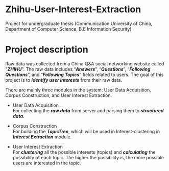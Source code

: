 # Zhihu-User-Interest-Extraction

Project for undergraduate thesis (Communication University of China, Department of Computer Science, B.E Information Security)

# Project description
Raw data was collected from a China Q&A social networking website called "***ZHIHU***".
The raw data includes “***Answers***”, “***Questions***”, “***Following Questions***”, and “***Following Topics***” fields related to users. 
The goal of this project is to ***identify user interests*** from their raw data.

There are mainly three modules in the system: User Data Acquisition, Corpus Construction, and User Interest Extraction. 
* User Data Acquisition  \
  For collecting the ***raw data*** from server and parsing them to ***structured data***.
          
* Corpus Construction \
  For building the ***TopicTree***, which will be used in Interest-clustering in ***Interest Extraction*** module.
  
* User Interest Extraction \
  For ***clustering*** all the possible interests (topics) and ***calculating*** the possibility of each topic. The higher the possibility is, the more possible users are interested in the topic.
